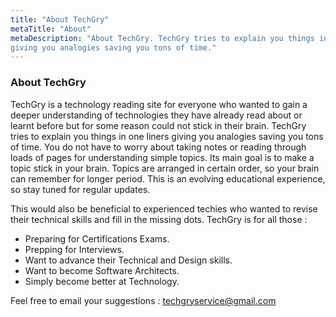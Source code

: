 ```yaml
---
title: "About TechGry"
metaTitle: "About"
metaDescription: "About TechGry. TechGry tries to explain you things in one liners 
giving you analogies saving you tons of time."
---
```


### About TechGry

TechGry is a technology reading site for everyone who wanted to gain a deeper understanding of technologies 
they have already read about or learnt before but for some reason could not stick in their brain. TechGry 
tries to explain you things in one liners giving you analogies saving you tons of time.  You do not have to 
worry about taking notes or reading through loads of pages for understanding simple topics.  Its main goal is to
make a topic stick in your brain.  Topics are arranged in certain order, so your brain can remember for 
longer period. This is an evolving educational experience, so stay tuned for regular updates.

This would also be beneficial to experienced techies who wanted to revise their technical skills 
and fill in the missing dots. TechGry is for all those :
- Preparing for Certifications Exams.
- Prepping for Interviews.
- Want to advance their Technical and Design skills.
- Want to become Software Architects.
- Simply become better at Technology.
 
Feel free to email your suggestions : [techgryservice@gmail.com](mailto:techgryservice@gmail.com)
